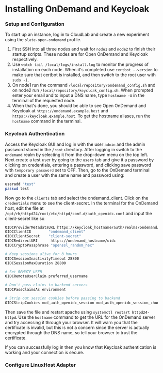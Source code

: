 # Installing OnDemand and Keycloak 

### Setup and Configuration

To start up an instance, log in to CloudLab and create a new experiment using the `slate-open-ondemand` profile.

1. First SSH into all three nodes and wait for `node1` and `node2` to finish their startup scripts. These nodes are for Open OnDemand and Keycloak respectively.
2. Use `watch tail /local/logs/install.log` to monitor the progress of installation on each node. When it's completed use `certbot --version` to make sure that certbot is installed, and then switch to the root user with `sudo -i`.
3. On node1 run the command `/local/repository/ondemand_config.sh` and on node2 run `/local/repository/keycloak_config.sh`. When prompted enter your email and to input a DNS name, type `hostname -A` in the terminal of the requested node.
4.   When that's done, you should be able to see Open OnDemand and Keycloak at `https://ondemand.example.host` and `https://keycloak.example.host`. To get the hostname aliases, run the `hostname` command in the terminal.

### Keycloak Authentication

Access the Keycloak GUI and log in with the user `admin` and the admin password stored in the `/root` directory. After logging in switch to the `ondemand` realm by selecting it from the drop-down menu on the top left. Next create a test user by going to the `users` tab and give it a password by clicking on credentials, entering a password, and clicking save password with `temporary password` set to OFF. Then, go to the OnDemand terminal and create a user with the same name and password using:

```bash
useradd "test"
passwd test
```

Now go to the `clients` tab and select the ondemand_client. Click on the `credentials` menu to see the client-secret. In the terminal for the OnDemand host, edit the file at `/opt/rh/httpd24/root/etc/httpd/conf.d/auth_openidc.conf` and input the client-secret like so:

```bash
OIDCProviderMetadataURL https://keycloak_hostname/auth/realms/ondemand/.well-known/openid-configuration
OIDCClientID        "ondemand_client"
OIDCClientSecret    "client-secret"
OIDCRedirectURI      https://ondemand_hostname/oidc
OIDCCryptoPassphrase "openssl_random_hex"

# Keep sessions alive for 8 hours
OIDCSessionInactivityTimeout 28800
OIDCSessionMaxDuration 28800

# Set REMOTE_USER
OIDCRemoteUserClaim preferred_username

# Don't pass claims to backend servers
OIDCPassClaimsAs environment

# Strip out session cookies before passing to backend
OIDCStripCookies mod_auth_openidc_session mod_auth_openidc_session_chunks mod_auth_openidc_session_0 mod_auth_openidc_session_1
```

Then save the file and restart apache using `systemctl restart httpd24-httpd`. Use the `hostname` command to get the URL for the OnDemand server and try accessing it through your browser. It will warn you that the certificate is invalid, but this is not a concern since the server is actually encrypted through the DNS name, so tell your browser to trust the certificate. 

If you can successfully log in then you know that Keycloak authentication is working and your connection is secure.

### Configure LinuxHost Adapter

